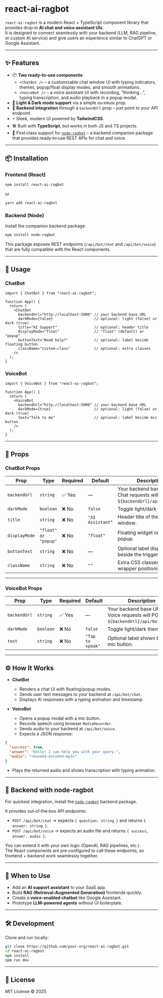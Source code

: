 # react-ai-ragbot

`react-ai-ragbot` is a modern React + TypeScript component library that provides drop‑in **AI chat and voice assistant UIs**.  
It is designed to connect seamlessly with your backend (LLM, RAG pipeline, or custom AI service) and give users an experience similar to ChatGPT or Google Assistant.

---

## ✨ Features
- 📦 **Two ready‑to‑use components**:
  - `<ChatBot />` – a customizable chat window UI with typing indicators, themes, popup/float display modes, and smooth animations.
  - `<VoiceBot />` – a voice assistant UI with recording, “thinking…”, typing transcription, and audio playback in a popup modal.
- 🎨 **Light & Dark mode support** via a simple `darkMode` prop.
- 🔗 **Backend integration** through a `backendUrl` prop – just point to your API endpoint.
- ⚡ Sleek, modern UI powered by **TailwindCSS**.
- 🛠 Built with **TypeScript**, but works in both JS and TS projects.
- 🔄 First‑class support for [`node-ragbot`](https://www.npmjs.com/package/node-ragbot) – a backend companion package that provides ready‑to‑use REST APIs for chat and voice.  

---

## 📦 Installation

### Frontend (React)
```bash
npm install react-ai-ragbot
```

or

```bash
yarn add react-ai-ragbot
```

### Backend (Node)
Install the companion backend package:

```bash
npm install node-ragbot
```

This package exposes REST endpoints (`/api/bot/chat` and `/api/bot/voice`) that are fully compatible with the React components.  

---

## 🚀 Usage

### ChatBot

```tsx
import { ChatBot } from "react-ai-ragbot";

function App() {
  return (
    <ChatBot
      backendUrl="http://localhost:5000" // your backend base URL
      darkMode={false}                   // optional: light (false) or dark (true)
      title="AI Support"                 // optional: header title
      displayMode="float"                // "float" (default) or "popup"
      buttonText="Need help?"            // optional: label beside floating button
      className="custom-class"           // optional: extra classes
    />
  );
}
```

### VoiceBot

```tsx
import { VoiceBot } from "react-ai-ragbot";

function App() {
  return (
    <VoiceBot
      backendUrl="http://localhost:5000" // your backend base URL
      darkMode={true}                    // optional: light (false) or dark (true)
      text="Talk to me"                  // optional: label beside mic button
    />
  );
}
```

---

## 🔧 Props

### ChatBot Props

| Prop         | Type                              | Required | Default        | Description |
|--------------|-----------------------------------|----------|----------------|-------------|
| `backendUrl` | `string`                          | ✅ Yes   | —              | Your backend base URL. Chat requests will POST to `${backendUrl}/api/bot/chat`. |
| `darkMode`   | `boolean`                         | ❌ No    | `false`        | Toggle light/dark theme. |
| `title`      | `string`                          | ❌ No    | `"AI Assistant"` | Header title of the chat window. |
| `displayMode`| `"float"` or `"popup"`            | ❌ No    | `"float"`      | Floating widget or fullscreen popup. |
| `buttonText` | `string`                          | ❌ No    | —              | Optional label displayed beside the trigger button. |
| `className`  | `string`                          | ❌ No    | `""`           | Extra CSS classes for wrapper positioning. |

---

### VoiceBot Props

| Prop         | Type      | Required | Default       | Description |
|--------------|-----------|----------|---------------|-------------|
| `backendUrl` | `string`  | ✅ Yes   | —             | Your backend base URL. Voice requests will POST to `${backendUrl}/api/bot/voice`. |
| `darkMode`   | `boolean` | ❌ No    | `false`       | Toggle light/dark theme. |
| `text`       | `string`  | ❌ No    | `"Tap to speak"` | Optional label shown beside mic button. |

---

## ⚙️ How It Works

- **ChatBot**  
  - Renders a chat UI with floating/popup modes.  
  - Sends user text messages to your backend at `/api/bot/chat`.  
  - Displays AI responses with a typing animation and timestamp.  

- **VoiceBot**  
  - Opens a popup modal with a mic button.  
  - Records speech using browser `MediaRecorder`.  
  - Sends audio to your backend at `/api/bot/voice`.  
  - Expects a JSON response:  

```json
{
  "success": true,
  "answer": "Hello! I can help you with your query.",
  "audio": "<base64-encoded-mp3>"
}
```

  - Plays the returned audio and shows transcription with typing animation.  

---

## 🔗 Backend with node-ragbot

For quickest integration, install the [`node-ragbot`](https://www.npmjs.com/package/node-ragbot) backend package.  

It provides out‑of‑the‑box API endpoints:  

- `POST /api/bot/chat` → expects `{ question: string }` and returns `{ answer: string }`.  
- `POST /api/bot/voice` → expects an audio file and returns `{ success, answer, audio }`.  

You can extend it with your own logic (OpenAI, RAG pipelines, etc.).  
The React components are pre‑configured to call these endpoints, so frontend + backend work seamlessly together.  

---

## 🎯 When to Use

- Add an **AI support assistant** to your SaaS app.  
- Build **RAG (Retrieval-Augmented Generation)** frontends quickly.  
- Create a **voice-enabled chatbot** like Google Assistant.  
- Prototype **LLM‑powered agents** without UI boilerplate.  

---

## 🛠 Development

Clone and run locally:

```bash
git clone https://github.com/your-org/react-ai-ragbot.git
cd react-ai-ragbot
npm install
npm run dev
```

---

## 📜 License

MIT License © 2025
